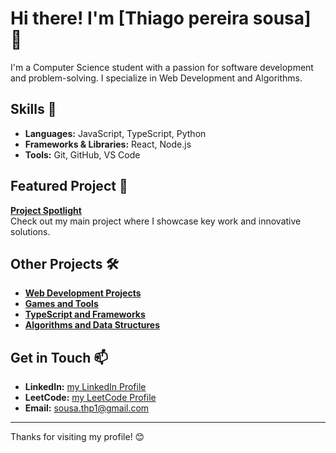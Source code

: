 # Hi there! I'm [Thiago pereira sousa] 👋

I'm a Computer Science student with a passion for software development and problem-solving. I specialize in Web Development and Algorithms.

## Skills 🚀

- **Languages:** JavaScript, TypeScript, Python
- **Frameworks & Libraries:** React, Node.js
- **Tools:** Git, GitHub, VS Code

## Featured Project 🌟

**[Project Spotlight](https://github.com/tpsousa/project-spotlight)**  
Check out my main project where I showcase key work and innovative solutions.

## Other Projects 🛠️

- **[Web Development Projects](https://github.com/tpsousa/web-development-projects)**
- **[Games and Tools](https://github.com/tpsousa/games-and-tools)**
- **[TypeScript and Frameworks](https://github.com/tpsousa/typescript-and-frameworks)**
- **[Algorithms and Data Structures](https://github.com/tpsousa/algorithms-and-data-structures)**

## Get in Touch 📫

- **LinkedIn:** [my LinkedIn Profile](https://linkedin.com/in/thiago-pereira-2227a12b8)
- **LeetCode:** [my LeetCode Profile](https://leetcode.com/u/oZfOAzeUYc/)
- **Email:** sousa.thp1@gmail.com

---

Thanks for visiting my profile! 😊
